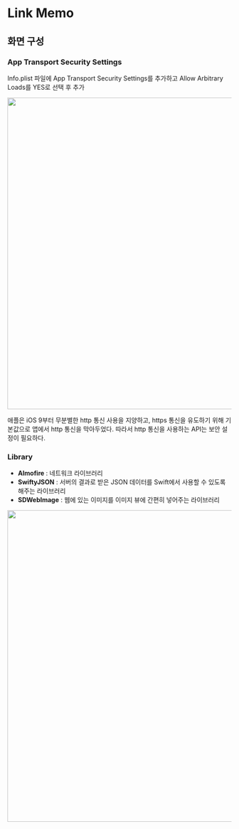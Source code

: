# Link Memo

## 화면 구성

### App Transport Security Settings

Info.plist 파일에 App Transport Security Settings를 추가하고 Allow Arbitrary Loads를 YES로 선택 후 추가

<img width="700" src="https://user-images.githubusercontent.com/60697742/125149293-25681980-e173-11eb-9931-bc54bbbe5750.png">

애플은 iOS 9부터 무분별한 http 통신 사용을 지양하고, https 통신을 유도하기 위해 기본값으로 앱에서 http 통신을 막아두었다.
따라서 http 통신을 사용하는 API는 보안 설정이 필요하다.

### Library

- **Almofire** : 네트워크 라이브러리
- **SwiftyJSON** : 서버의 결과로 받은 JSON 데이터를 Swift에서 사용할 수 있도록 해주는 라이브러리
- **SDWebImage** : 웹에 있는 이미지를 이미지 뷰에 간편히 넣어주는 라이브러리

<img width="700" src="https://user-images.githubusercontent.com/60697742/125151162-1d62a680-e180-11eb-9d50-f50cb47ce6d4.png">

